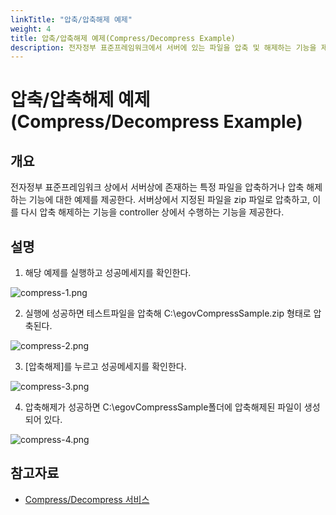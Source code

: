 ```yaml
---
linkTitle: "압축/압축해제 예제"
weight: 4
title: 압축/압축해제 예제(Compress/Decompress Example)
description: 전자정부 표준프레임워크에서 서버에 있는 파일을 압축 및 해제하는 기능을 제공하는 컨트롤러 예제를 다룬다.
---
```

# 압축/압축해제 예제(Compress/Decompress Example)

## 개요
전자정부 표준프레임워크 상에서 서버상에 존재하는 특정 파일을 압축하거나 압축 해제하는 기능에 대한 예제를 제공한다. 서버상에서 지정된 파일을 zip 파일로 압축하고, 이를 다시 압축 해제하는 기능을 controller 상에서 수행하는 기능을 제공한다.

## 설명
1. 해당 예제를 실행하고 성공메세지를 확인한다.

![compress-1.png](../images/compress-1.png)

2. 실행에 성공하면 테스트파일을 압축해 C:\egovCompressSample.zip 형태로 압축된다.

![compress-2.png](../images/compress-2.png)

3. [압축해제]를 누르고 성공메세지를 확인한다.

![compress-3.png](../images/compress-3.png)

4. 압축해제가 성공하면 C:\egovCompressSample폴더에 압축해제된 파일이 생성되어 있다.

![compress-4.png](../images/compress-4.png)

## 참고자료
- [Compress/Decompress 서비스](../../../egovframe-runtime/foundation-layer/compress-decompress.md)
